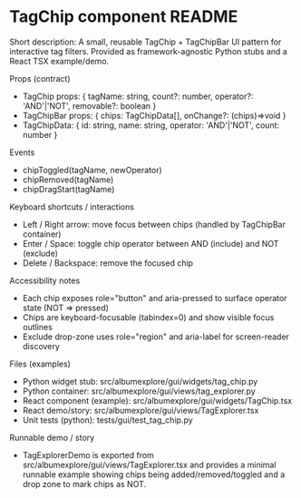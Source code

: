 # TagChip component README

Short description:
A small, reusable TagChip + TagChipBar UI pattern for interactive tag filters.
Provided as framework-agnostic Python stubs and a React TSX example/demo.

Props (contract)
- TagChip props: { tagName: string, count?: number, operator?: 'AND'|'NOT', removable?: boolean }
- TagChipBar props: { chips: TagChipData[], onChange?: (chips)=>void }
- TagChipData: { id: string, name: string, operator: 'AND'|'NOT', count: number }

Events
- chipToggled(tagName, newOperator)
- chipRemoved(tagName)
- chipDragStart(tagName)

Keyboard shortcuts / interactions
- Left / Right arrow: move focus between chips (handled by TagChipBar container)
- Enter / Space: toggle chip operator between AND (include) and NOT (exclude)
- Delete / Backspace: remove the focused chip

Accessibility notes
- Each chip exposes role="button" and aria-pressed to surface operator state (NOT => pressed)
- Chips are keyboard-focusable (tabindex=0) and show visible focus outlines
- Exclude drop-zone uses role="region" and aria-label for screen-reader discovery

Files (examples)
- Python widget stub: src/albumexplore/gui/widgets/tag_chip.py
- Python container: src/albumexplore/gui/views/tag_explorer.py
- React component (example): src/albumexplore/gui/widgets/TagChip.tsx
- React demo/story: src/albumexplore/gui/views/TagExplorer.tsx
- Unit tests (python): tests/gui/test_tag_chip.py

Runnable demo / story
- TagExplorerDemo is exported from src/albumexplore/gui/views/TagExplorer.tsx and provides a minimal runnable example showing chips being added/removed/toggled and a drop zone to mark chips as NOT.
